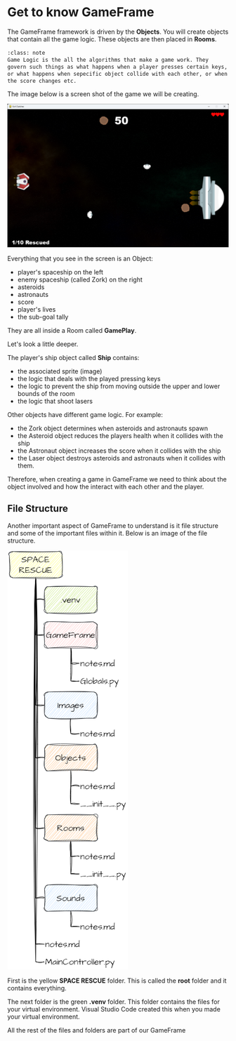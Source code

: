 # Get to know GameFrame

The GameFrame framework is driven by the **Objects**. You will create objects that contain all the game logic. These objects are then placed in **Rooms**.

```{admonition} Game Logic
:class: note
Game Logic is the all the algorithms that make a game work. They govern such things as what happens when a player presses certain keys, or what happens when sepecific object collide with each other, or when the score changes etc.
```

The image below is a screen shot of the game we will be creating.

![Game Play](assets/img/game_play.png)

Everything that you see in the screen is an Object:

- player's spaceship on the left
- enemy spaceship (called Zork) on the right
- asteroids
- astronauts
- score
- player's lives
- the sub-goal tally

They are all inside a Room called **GamePlay**.

Let's look a little deeper.

The player's ship object called **Ship** contains:

- the associated sprite (image)
- the logic that deals with the played pressing keys
- the logic to prevent the ship from moving outside the upper and lower bounds of the room
- the logic that shoot lasers

Other objects have different game logic. For example:

- the Zork object determines when asteroids and astronauts spawn
- the Asteroid object reduces the players health when it collides with the ship
- the Astronaut object increases the score when it collides with the ship
- the Laser object destroys asteroids and astronauts when it collides with them.

Therefore, when creating a game in GameFrame we need to think about the object involved and how the interact with each other and the player.

## File Structure

Another important aspect of GameFrame to understand is it file structure and some of the important files within it. Below is an image of the file structure.

![File Structure](assets/img/file_structure.png)

First is the yellow **SPACE RESCUE** folder. This is called the **root** folder and it contains everything.

The next folder is the green **.venv** folder. This folder contains the files for your virtual environment. Visual Studio Code created this when you made your virtual environment.

All the rest of the files and folders are part of our GameFrame 
